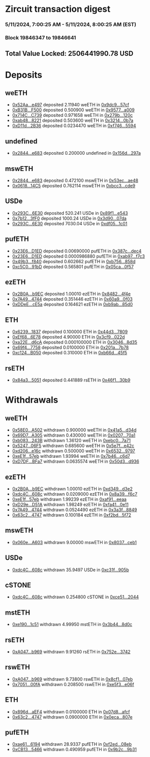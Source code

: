 # Zircuit transaction digest
### 5/11/2024, 7:00:25 AM - 5/11/2024, 8:00:25 AM (EST)
### Block 19846347 to 19846641

## Total Value Locked: 2506441990.78 USD

# Deposits
## weETH
- [0x52Aa...e497](https://etherscan.io/address/0x52Aa899454998Be5b000Ad077a46Bbe360F4e497) deposited 2.11940 weETH in [0x9dc9...57cf](https://etherscan.io/tx/0x52Aa899454998Be5b000Ad077a46Bbe360F4e497)
- [0xB31B...F500](https://etherscan.io/address/0xB31BfFdfBcF84518E81b14890eDE3491459FF500) deposited 0.500900 weETH in [0x9577...a009](https://etherscan.io/tx/0xB31BfFdfBcF84518E81b14890eDE3491459FF500)
- [0x714C...C739](https://etherscan.io/address/0x714CaCC5A46713d981E9C5377003430f2588C739) deposited 0.971658 weETH in [0x279b...120c](https://etherscan.io/tx/0x714CaCC5A46713d981E9C5377003430f2588C739)
- [0xab48...8221](https://etherscan.io/address/0xab483b1A1cE0281E14aD6342BF13b0FeC1628221) deposited 0.503600 weETH in [0x3214...0b7a](https://etherscan.io/tx/0xab483b1A1cE0281E14aD6342BF13b0FeC1628221)
- [0xD11d...2B36](https://etherscan.io/address/0xD11dA2eDe427dfE8513c2005606dC5794a052B36) deposited 0.0234470 weETH in [0xf746...5594](https://etherscan.io/tx/0xD11dA2eDe427dfE8513c2005606dC5794a052B36)
## undefined
- [0x2844...e683](https://etherscan.io/address/0x2844215721db037c7Cb203b3352DA10A6ABBe683) deposited 0.200000 undefined in [0x156d...297a](https://etherscan.io/tx/0x2844215721db037c7Cb203b3352DA10A6ABBe683)
## mswETH
- [0x2844...e683](https://etherscan.io/address/0x2844215721db037c7Cb203b3352DA10A6ABBe683) deposited 0.472100 mswETH in [0x53ec...ae48](https://etherscan.io/tx/0x2844215721db037c7Cb203b3352DA10A6ABBe683)
- [0x0618...14C5](https://etherscan.io/address/0x06187Bae6848F0032C9e45005Dea004e81eB14C5) deposited 0.762114 mswETH in [0xbcc3...cde9](https://etherscan.io/tx/0x06187Bae6848F0032C9e45005Dea004e81eB14C5)
## USDe
- [0x293C...6E30](https://etherscan.io/address/0x293C6937D8D82e05B01335F7B33FBA0c8e256E30) deposited 520.241 USDe in [0x89f1...e543](https://etherscan.io/tx/0x293C6937D8D82e05B01335F7B33FBA0c8e256E30)
- [0x7b12...3fF0](https://etherscan.io/address/0x7b1205C2678a754CFfC0f015Fca148D84C703fF0) deposited 1000.24 USDe in [0x3d90...07da](https://etherscan.io/tx/0x7b1205C2678a754CFfC0f015Fca148D84C703fF0)
- [0x293C...6E30](https://etherscan.io/address/0x293C6937D8D82e05B01335F7B33FBA0c8e256E30) deposited 7030.04 USDe in [0xdf05...1c01](https://etherscan.io/tx/0x293C6937D8D82e05B01335F7B33FBA0c8e256E30)
## pufETH
- [0x23E6...D1ED](https://etherscan.io/address/0x23E6e9dB432644f742465061BD9c7bee9558D1ED) deposited 0.00690000 pufETH in [0x387c...dec4](https://etherscan.io/tx/0x23E6e9dB432644f742465061BD9c7bee9558D1ED)
- [0x23E6...D1ED](https://etherscan.io/address/0x23E6e9dB432644f742465061BD9c7bee9558D1ED) deposited 0.0000986880 pufETH in [0xab97...f7c3](https://etherscan.io/tx/0x23E6e9dB432644f742465061BD9c7bee9558D1ED)
- [0x49b3...f840](https://etherscan.io/address/0x49b396D76A8518CC3a236a986a2711f67c5af840) deposited 0.602662 pufETH in [0xb756...858d](https://etherscan.io/tx/0x49b396D76A8518CC3a236a986a2711f67c5af840)
- [0xc5C0...91bD](https://etherscan.io/address/0xc5C08d1a0B05A3bED2c236eE23A7EbF05E9391bD) deposited 0.565801 pufETH in [0x05ca...0f57](https://etherscan.io/tx/0xc5C08d1a0B05A3bED2c236eE23A7EbF05E9391bD)
## ezETH
- [0x2B0A...b9EC](https://etherscan.io/address/0x2B0A73Af22A327a0f14A85D8Dbd43e2853f0b9EC) deposited 1.00010 ezETH in [0x8482...4f4e](https://etherscan.io/tx/0x2B0A73Af22A327a0f14A85D8Dbd43e2853f0b9EC)
- [0x7A49...4744](https://etherscan.io/address/0x7A493Be5c2ce014cD049Bf178a1ac0Db1B434744) deposited 0.351446 ezETH in [0x60a9...0f03](https://etherscan.io/tx/0x7A493Be5c2ce014cD049Bf178a1ac0Db1B434744)
- [0xDDeE...cE5a](https://etherscan.io/address/0xDDeECc4E52E83822fc1213dD2e03c0907fA3cE5a) deposited 0.164621 ezETH in [0xb9ab...85d0](https://etherscan.io/tx/0xDDeECc4E52E83822fc1213dD2e03c0907fA3cE5a)
## ETH
- [0x6239...1837](https://etherscan.io/address/0x62396C3EEA296bc886175EeC1ec766dFBA2e1837) deposited 0.100000 ETH in [0x44d3...7809](https://etherscan.io/tx/0x62396C3EEA296bc886175EeC1ec766dFBA2e1837)
- [0xEf68...6E78](https://etherscan.io/address/0xEf68963EA0c9Da1F9311A37F2A7B0525AbfC6E78) deposited 4.90000 ETH in [0x3cf9...022d](https://etherscan.io/tx/0xEf68963EA0c9Da1F9311A37F2A7B0525AbfC6E78)
- [0xa22E...d6cA](https://etherscan.io/address/0xa22E9ebcb8540A34324471Ee3A37E234eA63d6cA) deposited 0.000100000 ETH in [0x3046...8d35](https://etherscan.io/tx/0xa22E9ebcb8540A34324471Ee3A37E234eA63d6cA)
- [0x69f4...7758](https://etherscan.io/address/0x69f4C1cBf8b312b60422B4F529470e2fc7247758) deposited 0.0100000 ETH in [0x201a...7b78](https://etherscan.io/tx/0x69f4C1cBf8b312b60422B4F529470e2fc7247758)
- [0xc124...B050](https://etherscan.io/address/0xc124cA63D05AD7dF9c043EEc9Db7cb3D02e3B050) deposited 0.310000 ETH in [0xb66d...45f5](https://etherscan.io/tx/0xc124cA63D05AD7dF9c043EEc9Db7cb3D02e3B050)
## rsETH
- [0x84a3...5051](https://etherscan.io/address/0x84a34C76cBe5F1DeE6241552dD72635aA0745051) deposited 0.441889 rsETH in [0x46f1...30b9](https://etherscan.io/tx/0x84a34C76cBe5F1DeE6241552dD72635aA0745051)
# Withdrawals
## weETH
- [0x58E0...A502](https://etherscan.io/address/0x58E032B53ea3AAF5E211882b4C3B37409F7dA502) withdrawn 0.900000 weETH in [0x41a5...d34d](https://etherscan.io/tx/0x58E032B53ea3AAF5E211882b4C3B37409F7dA502)
- [0x69D7...A305](https://etherscan.io/address/0x69D75820b3D0a6862021F555747c5709F34CA305) withdrawn 0.430000 weETH in [0x0207...70a1](https://etherscan.io/tx/0x69D75820b3D0a6862021F555747c5709F34CA305)
- [0xb083...243B](https://etherscan.io/address/0xb08322aA1BDF80832a13CD9D6FF3F41d7f5a243B) withdrawn 1.36120 weETH in [0xebc0...7a71](https://etherscan.io/tx/0xb08322aA1BDF80832a13CD9D6FF3F41d7f5a243B)
- [0x5247...06F5](https://etherscan.io/address/0x52472cb3634B18B15311aC446BfB803D43c506F5) withdrawn 0.685600 weETH in [0x5e7f...e42c](https://etherscan.io/tx/0x52472cb3634B18B15311aC446BfB803D43c506F5)
- [0xd206...e16c](https://etherscan.io/address/0xd206c3A0Db53295B05db53905936F38803e4e16c) withdrawn 0.500000 weETH in [0x6532...9797](https://etherscan.io/tx/0xd206c3A0Db53295B05db53905936F38803e4e16c)
- [0xeE1f...57eb](https://etherscan.io/address/0xeE1fB672Dac84e7183161CF780147e8137f057eb) withdrawn 1.93994 weETH in [0x7b46...c6d7](https://etherscan.io/tx/0xeE1fB672Dac84e7183161CF780147e8137f057eb)
- [0xD7DF...BFa7](https://etherscan.io/address/0xD7DF7E085214743530afF339aFC420c7c720BFa7) withdrawn 0.0635574 weETH in [0x50d3...d936](https://etherscan.io/tx/0xD7DF7E085214743530afF339aFC420c7c720BFa7)
## ezETH
- [0x2B0A...b9EC](https://etherscan.io/address/0x2B0A73Af22A327a0f14A85D8Dbd43e2853f0b9EC) withdrawn 1.00010 ezETH in [0xd349...d3e2](https://etherscan.io/tx/0x2B0A73Af22A327a0f14A85D8Dbd43e2853f0b9EC)
- [0xdc4C...608c](https://etherscan.io/address/0xdc4C44943bFBC9f87D0f1FE11d69a4b814D3608c) withdrawn 0.0209000 ezETH in [0x8a39...f6c7](https://etherscan.io/tx/0xdc4C44943bFBC9f87D0f1FE11d69a4b814D3608c)
- [0xeE1f...57eb](https://etherscan.io/address/0xeE1fB672Dac84e7183161CF780147e8137f057eb) withdrawn 1.99239 ezETH in [0xaf91...eeaa](https://etherscan.io/tx/0xeE1fB672Dac84e7183161CF780147e8137f057eb)
- [0xD29e...D51A](https://etherscan.io/address/0xD29e50069f4575C8a754254abE74E0b086e0D51A) withdrawn 1.98249 ezETH in [0xfa41...0e11](https://etherscan.io/tx/0xD29e50069f4575C8a754254abE74E0b086e0D51A)
- [0x7A49...4744](https://etherscan.io/address/0x7A493Be5c2ce014cD049Bf178a1ac0Db1B434744) withdrawn 0.0524490 ezETH in [0x3a3f...8849](https://etherscan.io/tx/0x7A493Be5c2ce014cD049Bf178a1ac0Db1B434744)
- [0x63c2...4747](https://etherscan.io/address/0x63c24F164Fa69f4dB7f45F211a8e089c157B4747) withdrawn 0.100184 ezETH in [0xf2bd...5f72](https://etherscan.io/tx/0x63c24F164Fa69f4dB7f45F211a8e089c157B4747)
## mswETH
- [0x060e...A603](https://etherscan.io/address/0x060e472391397f95ae2a4cf5f2cc215e5652A603) withdrawn 9.00000 mswETH in [0x8037...ceb1](https://etherscan.io/tx/0x060e472391397f95ae2a4cf5f2cc215e5652A603)
## USDe
- [0xdc4C...608c](https://etherscan.io/address/0xdc4C44943bFBC9f87D0f1FE11d69a4b814D3608c) withdrawn 35.9497 USDe in [0xc31f...905b](https://etherscan.io/tx/0xdc4C44943bFBC9f87D0f1FE11d69a4b814D3608c)
## cSTONE
- [0xdc4C...608c](https://etherscan.io/address/0xdc4C44943bFBC9f87D0f1FE11d69a4b814D3608c) withdrawn 0.254800 cSTONE in [0xce51...2044](https://etherscan.io/tx/0xdc4C44943bFBC9f87D0f1FE11d69a4b814D3608c)
## mstETH
- [0xe190...1c51](https://etherscan.io/address/0xe1904491F541EaCC58D82A35F4C8F31a1d441c51) withdrawn 4.99950 mstETH in [0x3b44...8d0c](https://etherscan.io/tx/0xe1904491F541EaCC58D82A35F4C8F31a1d441c51)
## rsETH
- [0xA047...b969](https://etherscan.io/address/0xA0478DA2064C5DF5478cD0Dc4C21971b836cb969) withdrawn 9.91260 rsETH in [0x752e...3742](https://etherscan.io/tx/0xA0478DA2064C5DF5478cD0Dc4C21971b836cb969)
## rswETH
- [0xA047...b969](https://etherscan.io/address/0xA0478DA2064C5DF5478cD0Dc4C21971b836cb969) withdrawn 9.73800 rswETH in [0x8cf1...07eb](https://etherscan.io/tx/0xA0478DA2064C5DF5478cD0Dc4C21971b836cb969)
- [0x7051...00fA](https://etherscan.io/address/0x70517252b5F5DC5c4e2Fb46dE22A02aE097600fA) withdrawn 0.208500 rswETH in [0xe5f3...e06f](https://etherscan.io/tx/0x70517252b5F5DC5c4e2Fb46dE22A02aE097600fA)
## ETH
- [0x896d...aEF4](https://etherscan.io/address/0x896dA70a51eA53eBbf9a76B26dB0d66073ccaEF4) withdrawn 0.0100000 ETH in [0x07d8...afcf](https://etherscan.io/tx/0x896dA70a51eA53eBbf9a76B26dB0d66073ccaEF4)
- [0x63c2...4747](https://etherscan.io/address/0x63c24F164Fa69f4dB7f45F211a8e089c157B4747) withdrawn 0.0900000 ETH in [0x0eca...807e](https://etherscan.io/tx/0x63c24F164Fa69f4dB7f45F211a8e089c157B4747)
## pufETH
- [0xae61...6194](https://etherscan.io/address/0xae61c4e26506EdfE629D7db3e1649DF2d2366194) withdrawn 28.9337 pufETH in [0xf2ed...08eb](https://etherscan.io/tx/0xae61c4e26506EdfE629D7db3e1649DF2d2366194)
- [0xCB13...5466](https://etherscan.io/address/0xCB13Fe8209898001b61D4E50Ef5352Cb5Dc95466) withdrawn 0.490959 pufETH in [0x9b2c...9b31](https://etherscan.io/tx/0xCB13Fe8209898001b61D4E50Ef5352Cb5Dc95466)
